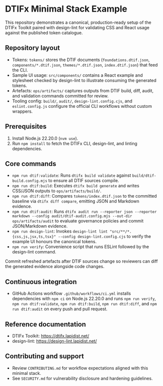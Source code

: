 # DTIFx Minimal Stack Example

This repository demonstrates a canonical, production-ready setup of the DTIFx Toolkit paired with design-lint for validating CSS and React usage against the published token catalogue.

## Repository layout

- Tokens: `tokens/` stores the DTIF documents (`foundations.dtif.json`, `components/*.dtif.json`, `themes/*.dtif.json`, `index.dtif.json`) that feed the CLI.
- Sample UI usage: `src/components/` contains a React example and stylesheet checked by design-lint to illustrate consuming the generated tokens.
- Artefacts: `ops/artifacts/` captures outputs from DTIF build, diff, audit, and validation commands committed for review.
- Tooling config: `build/`, `audit/`, `design-lint.config.cjs`, and `eslint.config.js` configure the official CLI workflows without custom wrappers.

## Prerequisites

1. Install Node.js 22.20.0 (`nvm use`).
2. Run `npm install` to fetch the DTIFx CLI, design-lint, and linting dependencies.

## Core commands

- `npm run dtif:validate`: Runs `dtifx build validate` against `build/dtif-build.config.mjs` to ensure all DTIF sources compile.
- `npm run dtif:build`: Executes `dtifx build generate` and writes CSS/JSON outputs to `ops/artifacts/build/`.
- `npm run dtif:diff`: Compares `tokens/index.dtif.json` to the committed baseline via `dtifx diff compare`, emitting JSON and Markdown evidence.
- `npm run dtif:audit`: Runs `dtifx audit run --reporter json --reporter markdown --config audit/dtif-audit.config.mjs --out-dir ops/artifacts/audit` to evaluate governance policies and commit JSON/Markdown evidence.
- `npm run design-lint`: Invokes `design-lint lint "src/**/*.{css,js,jsx,ts,tsx}" --config design-lint.config.cjs` to verify the example UI honours the canonical tokens.
- `npm run verify`: Convenience script that runs ESLint followed by the design-lint command.

Commit refreshed artefacts after DTIF sources change so reviewers can diff the generated evidence alongside code changes.

## Continuous integration

- GitHub Actions workflow `.github/workflows/ci.yml` installs dependencies with `npm ci` on Node.js 22.20.0 and runs `npm run verify`, `npm run dtif:validate`, `npm run dtif:build`, `npm run dtif:diff`, and `npm run dtif:audit` on every push and pull request.

## Reference documentation

- DTIFx Toolkit: https://dtifx.lapidist.net/
- design-lint: https://design-lint.lapidist.net/

## Contributing and support

- Review `CONTRIBUTING.md` for workflow expectations aligned with this minimal stack.
- See `SECURITY.md` for vulnerability disclosure and hardening guidelines.

